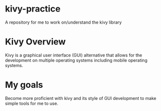 # kivy-practice
A repository for me to work on/understand the kivy library

# Kivy Overview
Kivy is a graphical user interface (GUI) alternative that allows for the development on multiple operating systems
including mobile operating systems.

# My goals
Become more proficient with kivy and its style of GUI development to make simple tools for me to use.
